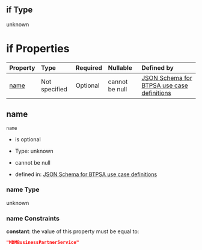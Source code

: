 ## if Type

unknown

# if Properties

| Property      | Type          | Required | Nullable       | Defined by                                                                                                                                                                                                        |
| :------------ | :------------ | :------- | :------------- | :---------------------------------------------------------------------------------------------------------------------------------------------------------------------------------------------------------------- |
| [name](#name) | Not specified | Optional | cannot be null | [JSON Schema for BTPSA use case definitions](btpsa-usecase-properties-services-items-allof-1-then-allof-62-if-properties-name.md "undefined#/properties/services/items/allOf/1/then/allOf/62/if/properties/name") |

## name



`name`

*   is optional

*   Type: unknown

*   cannot be null

*   defined in: [JSON Schema for BTPSA use case definitions](btpsa-usecase-properties-services-items-allof-1-then-allof-62-if-properties-name.md "undefined#/properties/services/items/allOf/1/then/allOf/62/if/properties/name")

### name Type

unknown

### name Constraints

**constant**: the value of this property must be equal to:

```json
"MDMBusinessPartnerService"
```

